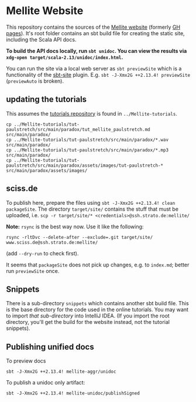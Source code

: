 # Mellite Website

This repository contains the sources of the [Mellite website](https://www.sciss.de/mellite/) (formerly [GH pages](http://sciss.github.io/Mellite/)).
It's root folder contains an sbt build file for creating the static site, including the Scala API docs.

__To build the API docs locally, run `sbt unidoc`. You can view the results via `xdg-open target/scala-2.13/unidoc/index.html`.__

You can run the site via a local web server as `sbt previewSite` which is a functionality of the [sbt-site](https://github.com/sbt/sbt-site) plugin.
E.g. `sbt -J-Xmx2G ++2.13.4! previewSite` (`previewAuto` is broken).

## updating the tutorials

This assumes the [tutorials repository](https://git.iem.at/sciss/Mellite-tutorials) is found in `../Mellite-tutorials`.

    cp ../Mellite-tutorials/tut-paulstretch/src/main/paradox/tut_mellite_paulstretch.md src/main/paradox/
    cp ../Mellite-tutorials/tut-paulstretch/src/main/paradox/*.wav src/main/paradox/
    cp ../Mellite-tutorials/tut-paulstretch/src/main/paradox/*.mp3 src/main/paradox/
    cp ../Mellite-tutorials/tut-paulstretch/src/main/paradox/assets/images/tut-paulstretch-* src/main/paradox/assets/images/

## sciss.de

To publish here, prepare the files using `sbt -J-Xmx2G ++2.13.4! clean packageSite`. The directory `target/site/` contains the stuff
that must be uploaded, i.e. `scp -r target/site/* <credentials>@ssh.strato.de:mellite/`

__Note:__ `rsync` is the best way now. Use it like the following:

    rsync -rltDvc --delete-after --exclude=.git target/site/ www.sciss.de@ssh.strato.de:mellite/

(add `--dry-run` to check first).

It seems that `packageSite` does not pick up changes, e.g. to `index.md`; better run `previewSite` once.

## Snippets

There is a sub-directory `snippets` which contains another sbt build file. This is the base directory for the code used in the online
tutorials. You may want to import _that sub-directory_ into IntelliJ IDEA. (If you import the root directory, you'll get the build
for the website instead, not the tutorial snippets).

## Publishing unified docs

To preview docs

    sbt -J-Xmx2G ++2.13.4! mellite-aggr/unidoc

To publish a unidoc only artifact:

    sbt -J-Xmx2G ++2.13.4! mellite-unidoc/publishSigned

